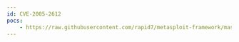 ```yaml
---
id: CVE-2005-2612
pocs:
    - https://raw.githubusercontent.com/rapid7/metasploit-framework/master/modules/exploits/unix/webapp/wp_lastpost_exec.rb
---
```

